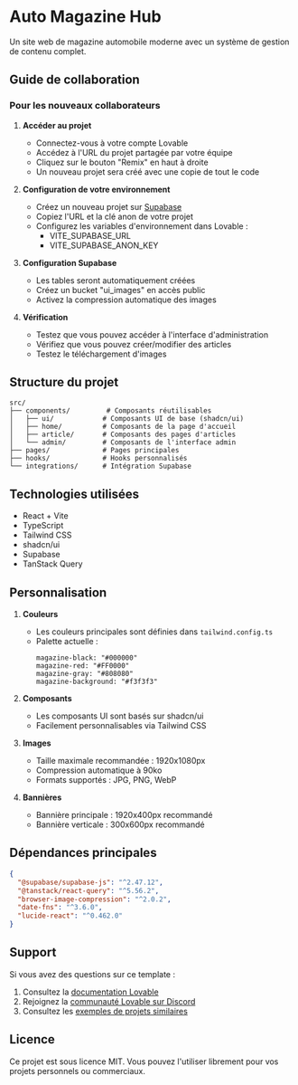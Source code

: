 # Auto Magazine Hub

Un site web de magazine automobile moderne avec un système de gestion de contenu complet.

## Guide de collaboration

### Pour les nouveaux collaborateurs

1. **Accéder au projet**
   - Connectez-vous à votre compte Lovable
   - Accédez à l'URL du projet partagée par votre équipe
   - Cliquez sur le bouton "Remix" en haut à droite
   - Un nouveau projet sera créé avec une copie de tout le code

2. **Configuration de votre environnement**
   - Créez un nouveau projet sur [Supabase](https://supabase.com)
   - Copiez l'URL et la clé anon de votre projet
   - Configurez les variables d'environnement dans Lovable :
     - VITE_SUPABASE_URL
     - VITE_SUPABASE_ANON_KEY

3. **Configuration Supabase**
   - Les tables seront automatiquement créées
   - Créez un bucket "ui_images" en accès public
   - Activez la compression automatique des images

4. **Vérification**
   - Testez que vous pouvez accéder à l'interface d'administration
   - Vérifiez que vous pouvez créer/modifier des articles
   - Testez le téléchargement d'images

## Structure du projet

```
src/
├── components/         # Composants réutilisables
│   ├── ui/            # Composants UI de base (shadcn/ui)
│   ├── home/          # Composants de la page d'accueil
│   ├── article/       # Composants des pages d'articles
│   └── admin/         # Composants de l'interface admin
├── pages/             # Pages principales
├── hooks/             # Hooks personnalisés
└── integrations/      # Intégration Supabase
```

## Technologies utilisées

- React + Vite
- TypeScript
- Tailwind CSS
- shadcn/ui
- Supabase
- TanStack Query

## Personnalisation

1. **Couleurs**
   - Les couleurs principales sont définies dans `tailwind.config.ts`
   - Palette actuelle :
     ```
     magazine-black: "#000000"
     magazine-red: "#FF0000"
     magazine-gray: "#808080"
     magazine-background: "#f3f3f3"
     ```

2. **Composants**
   - Les composants UI sont basés sur shadcn/ui
   - Facilement personnalisables via Tailwind CSS

3. **Images**
   - Taille maximale recommandée : 1920x1080px
   - Compression automatique à 90ko
   - Formats supportés : JPG, PNG, WebP

4. **Bannières**
   - Bannière principale : 1920x400px recommandé
   - Bannière verticale : 300x600px recommandé

## Dépendances principales

```json
{
  "@supabase/supabase-js": "^2.47.12",
  "@tanstack/react-query": "^5.56.2",
  "browser-image-compression": "^2.0.2",
  "date-fns": "^3.6.0",
  "lucide-react": "^0.462.0"
}
```

## Support

Si vous avez des questions sur ce template :
1. Consultez la [documentation Lovable](https://docs.lovable.dev)
2. Rejoignez la [communauté Lovable sur Discord](https://discord.gg/lovable)
3. Consultez les [exemples de projets similaires](https://lovable.dev/templates)

## Licence

Ce projet est sous licence MIT. Vous pouvez l'utiliser librement pour vos projets personnels ou commerciaux.
